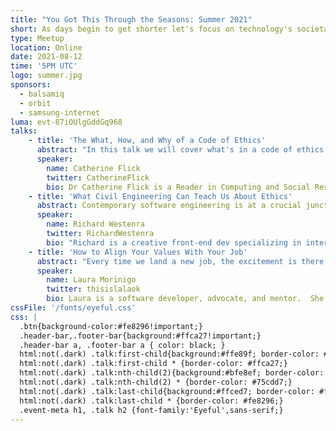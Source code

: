 ```yaml
---
title: "You Got This Through the Seasons: Summer 2021"
short: As days begin to get shorter let's focus on technology's societal and ethical impacts.
type: Meetup
location: Online
date: 2021-08-12
time: '5PM UTC'
logo: summer.jpg
sponsors:
  - balsamiq
  - orbit
  - samsung-internet
luma: evt-87iOUlgGddGq968
talks:
    - title: 'The What, How, and Why of a Code of Ethics'
      abstract: "In this talk we will cover what's in a code of ethics, and why should you care about it. Go behind the scenes with an ethicist and co-author of the Association of Computing Machinery's (ACM) new code of ethics that affects hundreds of thousands of computing professionals and get some answers to the following: What is a Code of Ethics? Why bother updating the old code, or having one at all? What's the code asking me to do, and why? How can I practically use the code? How did you decide whether something is good or bad, or whether something should be included in the code? What if my boss thinks codes of ethics are for losers? What if I work in the military/security/etc. domain? How is this code different from all the other codes out there? What happens if I break the Code of Ethics?"
      speaker:
        name: Catherine Flick
        twitter: CatherineFlick
        bio: Dr Catherine Flick is a Reader in Computing and Social Responsibility in the Centre for Computing and Social Responsibility at De Montfort University. She is very excited about the social and ethical impact of technologies, and how we can make sure that development of a new technology creates a positive impact.
    - title: 'What Civil Engineering Can Teach Us About Ethics'
      abstract: Contemporary software engineering is at a crucial juncture in the evolution as a discipline. We’re professionalizing and expanding our abilities, but in doing so we’re encountering dramatic new risks and venturing into new ethical territory. In this way, we share similarities with the expansion of traditional civil engineering during the industrial revolution. In this talk I’ll discuss what lessons can we learn from that industry, and how we can try to avoid making some of the same mistakes. I’ll also give a basic introduction to engineering ethics, discuss some examples of ethical problems from my own career, and explore how we can try to improve our ethical decision-making by incorporating ethical reasoning into the different stages of our work.
      speaker:
        name: Richard Westenra
        twitter: RichardWestenra
        bio: "Richard is a creative front-end dev specializing in interactive dataviz. He often works with React, D3, CSS, SVG and Canvas, and is passionate about accessibility, animation, web standards, performance, usability, and engineering ethics. After living in London for ten years, he has recently moved back home to New Zealand, and is getting to grips with extremely remote working."
    - title: 'How to Align Your Values With Your Job'
      abstract: "Every time we land a new job, the excitement is there: new beginnings, a new opportunity, the chance to grow... but how can we keep this motivation during our journey and take it further from the newbie stage?  Aligning your values within your workplace can be the answer. During this talk, we will learn how to recognize our own values and take them to our workplace (and step up when we don't find them) to achieve a greater commitment and satisfaction in our careers."
      speaker:
        name: Laura Morinigo
        twitter: thisislalaok
        bio: Laura is a software developer, advocate, and mentor.  She has been recognized as a Google Developer Expert and a Woman Techmakers Ambassador, as a mentor she helped startups participating in accelerator programs like Google Launchpad and the World Food Programme by the United Nations.  Currently, she is a web developer advocate for Samsung Internet at Samsung Research Institute UK where the team contributes to open source projects, builds demos and participates in conferences getting the word out about advanced web features helping web developers to create great and more inclusive web apps.
cssFile: '/fonts/eyeful.css'
css: |
  .btn{background-color:#fe8296!important;}
  .header-bar,.footer-bar{background:#ffca27!important;}
  .header-bar a, .footer-bar a { color: black; }
  html:not(.dark) .talk:first-child{background:#ffe89f; border-color: #ffca27;}
  html:not(.dark) .talk:first-child * {border-color: #ffca27;}
  html:not(.dark) .talk:nth-child(2){background:#bfe8ef; border-color: #75cdd7;}
  html:not(.dark) .talk:nth-child(2) * {border-color: #75cdd7;}
  html:not(.dark) .talk:last-child{background:#ffced7; border-color: #fe8296;}
  html:not(.dark) .talk:last-child * {border-color: #fe8296;}
  .event-meta h1, .talk h2 {font-family:'Eyeful',sans-serif;}
---
```

